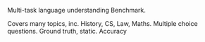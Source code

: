 
Multi-task language understanding Benchmark.

Covers many topics, inc. History, CS, Law, Maths. Multiple choice questions. Ground truth, static. Accuracy

